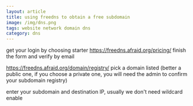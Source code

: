 ```yaml
---
layout: article
title: using freedns to obtain a free subdomain
image: /img/dns.png
tags: website network domain dns
category: dns
---
```


get your login by choosing starter
<https://freedns.afraid.org/pricing/>
finish the form and verify by email

<https://freedns.afraid.org/domain/registry/>
pick a domain listed (better a public one, if you choose a private one, you will need the admin to confirm your subdomain registry)

enter your subdomain and destination IP, usually we don't need wildcard enable

